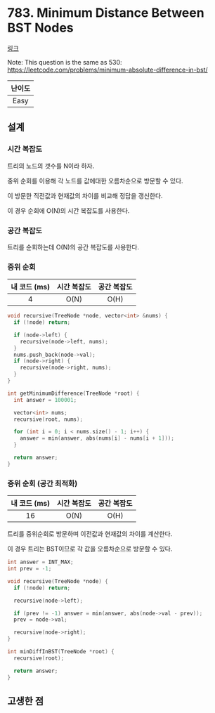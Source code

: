 # 783. Minimum Distance Between BST Nodes

[링크](https://leetcode.com/problems/minimum-distance-between-bst-nodes/description/)

Note: This question is the same as 530: https://leetcode.com/problems/minimum-absolute-difference-in-bst/

| 난이도 |
| :----: |
|  Easy  |

## 설계

### 시간 복잡도

트리의 노드의 갯수를 N이라 하자.

중위 순회를 이용해 각 노드를 값에대한 오름차순으로 방문할 수 있다.

이 방문한 직전값과 현재값의 차이를 비교해 정답을 갱신한다.

이 경우 순회에 O(N)의 시간 복잡도를 사용한다.

### 공간 복잡도

트리를 순회하는데 O(N)의 공간 복잡도를 사용한다.

### 중위 순회

| 내 코드 (ms) | 시간 복잡도 | 공간 복잡도 |
| :----------: | :---------: | :---------: |
|      4       |    O(N)     |    O(H)     |

```cpp
void recursive(TreeNode *node, vector<int> &nums) {
  if (!node) return;

  if (node->left) {
    recursive(node->left, nums);
  }
  nums.push_back(node->val);
  if (node->right) {
    recursive(node->right, nums);
  }
}

int getMinimumDifference(TreeNode *root) {
  int answer = 100001;

  vector<int> nums;
  recursive(root, nums);

  for (int i = 0; i < nums.size() - 1; i++) {
    answer = min(answer, abs(nums[i] - nums[i + 1]));
  }

  return answer;
}
```

### 중위 순회 (공간 최적화)

| 내 코드 (ms) | 시간 복잡도 | 공간 복잡도 |
| :----------: | :---------: | :---------: |
|      16      |    O(N)     |    O(H)     |

트리를 중위순회로 방문하며 이전값과 현재값의 차이를 계산한다.

이 경우 트리는 BST이므로 각 값을 오름차순으로 방문할 수 있다.

```cpp
int answer = INT_MAX;
int prev = -1;

void recursive(TreeNode *node) {
  if (!node) return;

  recursive(node->left);

  if (prev != -1) answer = min(answer, abs(node->val - prev));
  prev = node->val;

  recursive(node->right);
}

int minDiffInBST(TreeNode *root) {
  recursive(root);

  return answer;
}
```

## 고생한 점
